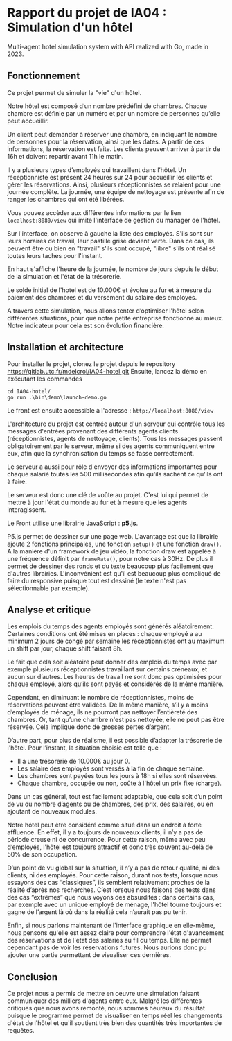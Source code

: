 # Rapport du projet de IA04 : Simulation d'un hôtel

Multi-agent hotel simulation system with API realized with Go, made in 2023.

## Fonctionnement

Ce projet permet de simuler la "vie" d'un hôtel.

Notre hôtel est composé d’un nombre prédéfini de chambres. Chaque chambre est définie par un numéro et par un nombre de personnes qu’elle peut accueillir.

Un client peut demander à réserver une chambre, en indiquant le nombre de personnes pour la réservation, ainsi que les dates. A partir de ces informations, la réservation est faite. Les clients peuvent arriver à partir de 16h et doivent repartir avant 11h le matin.

Il y a plusieurs types d’employés qui travaillent dans l’hôtel. Un réceptionniste est présent 24 heures sur 24 pour accueillir les clients et gérer les réservations. Ainsi, plusieurs réceptionnistes se relaient pour une journée complète.
La journée, une équipe de nettoyage est présente afin de ranger les chambres qui ont été libérées.

Vous pouvez accèder aux différentes informations par le lien `localhost:8080/view` qui imite l'interface de gestion du manager de l'hôtel.

Sur l'interface, on observe à gauche la liste des employés. S'ils sont sur leurs horaires de travail, leur pastille grise devient verte. Dans ce cas, ils peuvent être ou bien en "travail" s'ils sont occupé, "libre" s'ils ont réalisé toutes leurs taches pour l'instant.

En haut s'affiche l'heure de la journée, le nombre de jours depuis le début de la simulation et l'état de la trésorerie.

Le solde initial de l'hotel est de 10.000€ et évolue au fur et à mesure du paiement des chambres et du versement du salaire des employés.

A travers cette simulation, nous allons tenter d’optimiser l'hôtel selon différentes situations, pour que notre petite entreprise fonctionne au mieux. Notre indicateur pour cela est son évolution financière.

## Installation et architecture

Pour installer le projet, clonez le projet depuis le repository https://gitlab.utc.fr/mdelcroi/IA04-hotel.git
Ensuite, lancez la démo en exécutant les commandes

```bash=
cd IA04-hotel/
go run .\bin\demo\launch-demo.go
```

Le front est ensuite accessible à l'adresse : `http://localhost:8080/view`

L'architecture du projet est centrée autour d'un serveur qui contrôle tous les messages d'entrées provenant des différents agents clients (réceptionnistes, agents de nettoyage, clients). Tous les messages passent obligatoirement par le serveur, même si des agents communiquent entre eux, afin que la synchronisation du temps se fasse correctement.

Le serveur a aussi pour rôle d'envoyer des informations importantes pour chaque salarié toutes les 500 millisecondes afin qu'ils sachent ce qu'ils ont à faire.

Le serveur est donc une clé de voûte au projet. C'est lui qui permet de mettre à jour l'état du monde au fur et à mesure que les agents interagissent.

Le Front utilise une librairie JavaScript : **p5.js**.

P5.js permet de dessiner sur une page web.
L'avantage est que la librairie ajoute 2 fonctions principales, une fonction `setup()` et une fonction `draw()`.
A la manière d'un framework de jeu vidéo, la fonction draw est appelée à une fréquence définit par `frameRate()`, pour notre cas à 30Hz.
De plus il permet de dessiner des ronds et du texte beaucoup plus facilement que d'autres librairies.
L'inconvénient est qu'il est beaucoup plus compliqué de faire du responsive puisque tout est dessiné (le texte n'est pas sélectionnable par exemple).

## Analyse et critique

Les emplois du temps des agents employés sont générés aléatoirement. Certaines conditions ont été mises en places :
chaque employé a au minimum 2 jours de congé par semaine
les réceptionnistes ont au maximum un shift par jour, chaque shift faisant 8h.

Le fait que cela soit aléatoire peut donner des emplois du temps avec par exemple plusieurs réceptionnistes travaillant sur certains créneaux, et aucun sur d’autres. Les heures de travail ne sont donc pas optimisées pour chaque employé, alors qu’ils sont payés et considérés de la même manière.

Cependant, en diminuant le nombre de réceptionnistes, moins de réservations peuvent être validées. De la même manière, s’il y a moins d’employés de ménage, ils ne pourront pas nettoyer l’entièreté des chambres. Or, tant qu’une chambre n'est pas nettoyée, elle ne peut pas être réservée. Cela implique donc de grosses pertes d’argent.

D’autre part, pour plus de réalisme, il est possible d’adapter la trésorerie de l'hôtel. Pour l’instant, la situation choisie est telle que :

- Il a une trésorerie de 10.000€ au jour 0.
- Les salaire des employés sont versés à la fin de chaque semaine.
- Les chambres sont payées tous les jours à 18h si elles sont réservées.
- Chaque chambre, occupée ou non, coûte à l'hôtel un prix fixe (charge).

Dans un cas général, tout est facilement adaptable, que cela soit d’un point de vu du nombre d’agents ou de chambres, des prix, des salaires, ou en ajoutant de nouveaux modules.

Notre hôtel peut être considéré comme situé dans un endroit à forte affluence. En effet, il y a toujours de nouveaux clients, il n’y a pas de période creuse ni de concurrence. Pour cette raison, même avec peu d’employés, l'hôtel est toujours attractif et donc très souvent au-delà de 50% de son occupation.

D’un point de vu global sur la situation, il n’y a pas de retour qualité, ni des clients, ni des employés. Pour cette raison, durant nos tests, lorsque nous essayons des cas “classiques”, ils semblent relativement proches de la réalité d’après nos recherches.
C’est lorsque nous faisons des tests dans des cas “extrêmes” que nous voyons des absurdités : dans certains cas, par exemple avec un unique employé de ménage, l'hôtel tourne toujours et gagne de l’argent là où dans la réalité cela n’aurait pas pu tenir.

Enfin, si nous parlons maintenant de l'interface graphique en elle-même, nous pensons qu'elle est assez claire pour comprendre l'état d'avancement des réservations et de l'état des salariés au fil du temps. Elle ne permet cependant pas de voir les réservations futures. Nous aurions donc pu ajouter une partie permettant de visualiser ces dernières.

## Conclusion

Ce projet nous a permis de mettre en oeuvre une simulation faisant communiquer des milliers d'agents entre eux. Malgré les différentes critiques que nous avons remonté, nous sommes heureux du résultat puisque le programme permet de visualiser en temps réel les changements d'état de l'hôtel et qu'il soutient très bien des quantités très importantes de requêtes.
